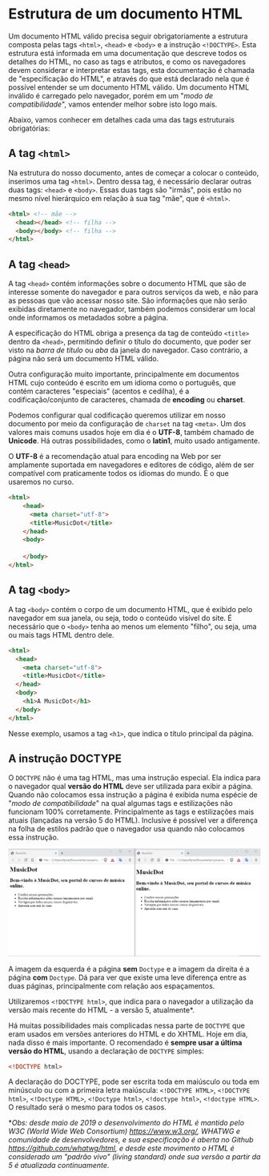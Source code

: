 # Estrutura de um documento HTML

Um documento HTML válido precisa seguir obrigatoriamente a estrutura composta pelas tags
`<html>`, `<head>` e `<body>` e a instrução `<!DOCTYPE>`. Esta estrutura está informada em uma documentação que descreve todos os detalhes do HTML, no caso as tags e atributos, e como os navegadores devem considerar e interpretar estas tags, esta documentação é chamada de "especificação do HTML", e através do que está declarado nela que é possível entender se um documento HTML válido. Um documento HTML inválido é carregado pelo navegador, porém em um "_modo de compatibilidade_", vamos entender melhor sobre isto logo mais.

Abaixo, vamos conhecer em detalhes cada uma das tags estruturais obrigatórias:  

## A tag `<html>`
Na estrutura do nosso documento, antes de começar a colocar o conteúdo, inserimos uma tag `<html>`. Dentro dessa tag, é necessário declarar outras duas tags: `<head>` e `<body>`. Essas duas tags são "irmãs", pois estão no mesmo nível hierárquico em relação à sua tag "mãe", que é `<html>`.

  ``` html
  <html> <!-- mãe -->
    <head></head> <!-- filha -->
    <body></body> <!-- filha -->
  </html>
  ```

## A tag `<head>`
A tag `<head>` contém informações sobre o documento HTML que são de interesse somente do navegador e para outros serviços da web, e não para as pessoas que vão acessar nosso site. São informações que não serão exibidas diretamente no navegador, também podemos considerar um local onde informamos os metadados sobre a página.

A especificação do HTML obriga a presença da tag de conteúdo `<title>` dentro da `<head>`, permitindo definir o título do documento, que poder ser visto na _barra de título_ ou _aba_ da janela do navegador. Caso contrário, a página não será um documento HTML válido.

Outra configuração muito importante, principalmente em documentos HTML cujo conteúdo é escrito em um idioma como o português, que contém caracteres "especiais" (acentos e cedilha), é a codificação/conjunto de caracteres, chamada de **encoding** ou **charset**.

Podemos configurar qual codificação queremos utilizar em nosso documento por meio da configuração de `charset` na tag `<meta>`. Um dos valores mais comuns usados hoje em dia é o **UTF-8**, também chamado de **Unicode**. Há outras possibilidades, como o **latin1**, muito usado antigamente.

O **UTF-8** é a recomendação atual para encoding na Web por ser amplamente suportada em navegadores e editores de código, além de ser compatível com praticamente todos os idiomas do mundo. É o que usaremos no curso.

``` html
<html>
    <head>
      <meta charset="utf-8">
      <title>MusicDot</title>
    </head>
    <body>

    </body>
</html>
```

## A tag `<body>`
A tag `<body>` contém o corpo de um documento HTML, que é exibido pelo navegador em sua janela, ou seja, todo o conteúdo visível do site. É necessário que o `<body>` tenha ao menos um elemento "filho", ou seja, uma ou mais tags HTML dentro dele.

``` html
<html>
  <head>
    <meta charset="utf-8">
    <title>MusicDot</title>
  </head>
  <body>
    <h1>A MusicDot</h1>
  </body>
</html>
```

Nesse exemplo, usamos a tag `<h1>`, que indica o título principal da página.

## A instrução DOCTYPE

O `DOCTYPE` não é uma tag HTML, mas uma instrução especial. Ela indica para o navegador qual **versão do HTML** deve ser utilizada para exibir a página. Quando não colocamos essa instrução a página é exibida numa espécie de "_modo de compatibilidade_" na qual algumas tags e estilizações não funcionam 100% corretamente. Principalmente as tags e estilizações mais atuais (lançadas na versão 5 do HTML). Inclusive é possível ver a diferença na folha de estilos padrão que o navegador usa quando não colocamos essa instrução.

![ {w=160}](assets/img-musicdot/intro-html-css/ss-doctype.png)

A imagem da esquerda é a página **sem** `Doctype` e a imagem da direita é a página **com** `Doctype`. Dá para ver que existe uma leve diferença entre as duas páginas, principalmente com relação aos espaçamentos.

Utilizaremos `<!DOCTYPE html>`, que indica para o navegador a utilização da versão mais recente do HTML - a versão 5, atualmente*.

Há muitas possibilidades mais complicadas nessa parte de `DOCTYPE` que eram usados em versões anteriores do HTML e do XHTML. Hoje em dia, nada disso é mais importante. O recomendado é **sempre usar a última versão do HTML**, usando a declaração de `DOCTYPE` simples:

  ``` html
  <!DOCTYPE html>
  ```

  A declaração do DOCTYPE, pode ser escrita toda em maiúsculo ou toda em minúsculo ou com a primeira letra maiúscula: `<!DOCTYPE HTML>`, `<!DOCTYPE html>`, `<!Doctype HTML>`, `<!Doctype html>`, `<!doctype html>`, `<!doctype HTML>`. O resultado será o mesmo para todos os casos.

*_Obs: desde maio de 2019 o desenvolvimento do HTML é mantido pelo W3C (World Wide Web Consortium) <https://www.w3.org/>, WHATWG e comunidade de desenvolvedores, e sua especificação é aberta no Github <https://github.com/whatwg/html>, e desde este movimento o HTML é considerado um "padrão vivo" (living standard) onde sua versão a partir da 5 é atualizada continuamente_.